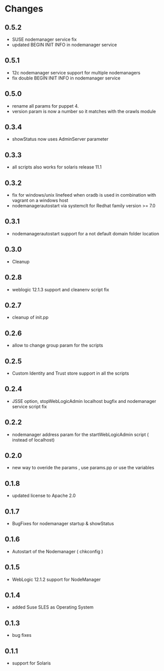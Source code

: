 # Changes

## 0.5.2
- SUSE nodemanager service fix
- updated BEGIN INIT INFO in nodemanager service

## 0.5.1
- 12c nodemanager service support for multiple nodemanagers
- fix double BEGIN INIT INFO in nodemanager service

## 0.5.0
- rename all params for puppet 4.
- version param is now a number so it matches with the orawls module

## 0.3.4
- showStatus now uses AdminServer parameter

## 0.3.3
- all scripts also works for solaris release 11.1

## 0.3.2
- fix for windows/unix linefeed when oradb is used in combination with vagrant on a windows host
- nodemanagerautostart via systemclt for Redhat family version >= 7.0

## 0.3.1
- nodemanagerautostart support for a not default domain folder location

## 0.3.0
- Cleanup

## 0.2.8
- weblogic 12.1.3 support and cleanenv script fix

## 0.2.7
- cleanup of init.pp

## 0.2.6
- allow to change group param for the scripts

## 0.2.5
- Custom Identity and Trust store support in all the scripts

## 0.2.4
- JSSE option, stopWebLogicAdmin localhost bugfix and nodemanager service script fix

## 0.2.2
- nodemanager address param for the startWebLogicAdmin script ( instead of localhost)

## 0.2.0
- new way to overide the params , use params.pp or use the variables

## 0.1.8
- updated license to Apache 2.0

## 0.1.7
- BugFixes for nodemanager startup & showStatus

## 0.1.6
- Autostart of the Nodemanager ( chkconfig )

## 0.1.5
- WebLogic 12.1.2 support for NodeManager

## 0.1.4
- added Suse SLES as Operating System

## 0.1.3
- bug fixes

## 0.1.1
- support for Solaris
